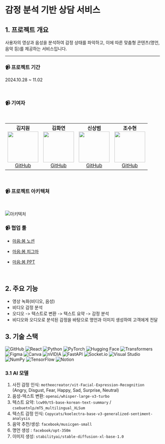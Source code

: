 # 감정 분석 기반 상담 서비스

## 1. 프로젝트 개요
사용자의 영상과 음성을 분석하여 감정 상태를 파악하고, 이에 따른 맞춤형 콘텐츠(명언, 음악 등)를 제공하는 서비스입니다.

---
<h3>📹 프로젝트 기간</h3>
<p>2024.10.28 ~ 11.02</p>
<br>
<h3>📹 기여자</h3>
<br>

<table>
  <tr>
    <td align="center">
      <strong>김지원</strong><br>
      <img src="https://avatars.githubusercontent.com/JJiwonn" width="100" height="100"><br>
      <a href="https://github.com/JJiwonn">GitHub</a>
    </td>
    <td align="center">
      <strong>김화연</strong><br>
      <img src="https://avatars.githubusercontent.com/KHY90" width="100" height="100"><br>
      <a href="https://github.com/KHY90">GitHub</a>
    </td>
    <td align="center">
      <strong>신상범</strong><br>
      <img src="https://avatars.githubusercontent.com/sashin92" width="100" height="100"><br>
      <a href="https://github.com/sashin92">GitHub</a>
    </td>
    <td align="center">
      <strong>조수현</strong><br>
      <img src="https://avatars.githubusercontent.com/chosuhyeon0812" width="100" height="100"><br>
      <a href="https://github.com/chosuhyeon0812">GitHub</a>
    </td>
  </tr>
</table>

<br>
<h3>📹 프로젝트 아키텍쳐</h3>
<br>

![아키텍처](https://github.com/user-attachments/assets/4608b3f2-83f1-46e4-8447-c1828e9832d2)

<h3>📹 협업 툴</h3>

- [마음:봄 노션](https://www.notion.so/AI-X-4-4-12d7de0d6eed806da798e6569ecaf382)

- [마음:봄 피그마](https://www.figma.com/design/rWwqKUNTd9QpeSXNovrSoH/%EB%A7%88%EC%9D%8C%3A%EB%B4%84-%EB%94%94%EC%9E%90%EC%9D%B8?node-id=0-1&node-type=canvas&t=hxxE1HxAkuHNLZpW-0)

- [마음:봄 PPT](https://www.canva.com/design/DAGVN02EJC0/vHuMe6R5s6j1BkY2YD_52g/edit)

<br>

## 2. 주요 기능
- 영상 녹화(비디오, 음성)
- 비디오 감정 분석
- 오디오 -> 텍스트로 변환 -> 텍스트 요약 -> 감정 분석
- 비디오와 오디오로 분석된 감정을 바탕으로 명언과 이미지 생성하여 고객에게 전달

## 3. 기술 스택
![GitHub](https://img.shields.io/badge/GitHub-181717?style=for-the-badge&logo=github&logoColor=white)
![React](https://img.shields.io/badge/React-61DAFB?style=for-the-badge&logo=react&logoColor=white)
![Python](https://img.shields.io/badge/Python-3776AB?style=for-the-badge&logo=python&logoColor=white)
![PyTorch](https://img.shields.io/badge/PyTorch-EE4C2C?style=for-the-badge&logo=pytorch&logoColor=white)
![Hugging Face](https://img.shields.io/badge/Hugging%20Face-FFD300?style=for-the-badge&logo=huggingface&logoColor=black)
![Transformers](https://img.shields.io/badge/Transformers-FFD300?style=for-the-badge&logo=huggingface&logoColor=black)
![Figma](https://img.shields.io/badge/figma-%23F24E1E.svg?style=for-the-badge&logo=figma&logoColor=white)
![Canva](https://img.shields.io/badge/Canva-%2300C4CC.svg?style=for-the-badge&logo=Canva&logoColor=white)
![nVIDIA](https://img.shields.io/badge/cuda-000000.svg?style=for-the-badge&logo=nVIDIA&logoColor=green)
![FastAPI](https://img.shields.io/badge/FastAPI-005571?style=for-the-badge&logo=fastapi)
![Socket.io](https://img.shields.io/badge/Socket.io-black?style=for-the-badge&logo=socket.io&badgeColor=010101)
![Visual Studio](https://img.shields.io/badge/Visual%20Studio-5C2D91.svg?style=for-the-badge&logo=visual-studio&logoColor=white)
![NumPy](https://img.shields.io/badge/numpy-%23013243.svg?style=for-the-badge&logo=numpy&logoColor=white)
![TensorFlow](https://img.shields.io/badge/TensorFlow-%23FF6F00.svg?style=for-the-badge&logo=TensorFlow&logoColor=white)
![Notion](https://img.shields.io/badge/Notion-%23000000.svg?style=for-the-badge&logo=notion&logoColor=white)



### 3.1 AI 모델
1. 사진 감정 인식: `motheecreator/vit-Facial-Expression-Recognition` (Angry, Disgust, Fear, Happy, Sad, Surprise, Neutral)
2. 음성-텍스트 변환: `openai/whisper-large-v3-turbo`
3. 텍스트 요약: `lcw99/t5-base-korean-text-summary` / `csebuetnlp/mT5_multilingual_XLSum`
4. 텍스트 감정 인식: `Copycats/koelectra-base-v3-generalized-sentiment-analysis`
5. 음악 추천/생성: `facebook/musicgen-small`
6. 명언 생성 : `facebook/opt-350m`
7. 이미지 생성: `stabilityai/stable-diffusion-xl-base-1.0`
